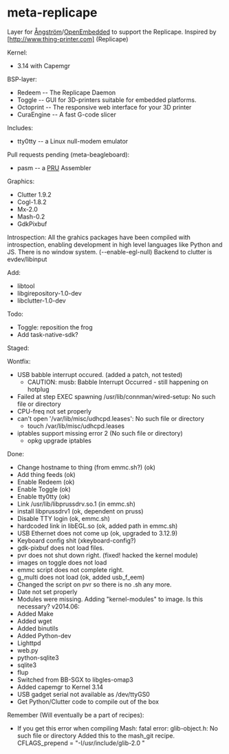 meta-replicape
==============

Layer for [&Aring;ngstr&ouml;m](http://angstrom-distrubiton.org)/[OpenEmbedded](http://openembedded.org) to support the Replicape. Inspired by [http://www.thing-printer.com] (Replicape)

Kernel:
  * 3.14 with Capemgr

BSP-layer: 
  * Redeem -- The Replicape Daemon
  * Toggle -- GUI for 3D-printers suitable for embedded platforms. 
  * Octoprint -- The responsive web interface for your 3D printer
  * CuraEngine -- A fast G-code slicer 

Includes:
  * tty0tty -- a Linux null-modem emulator

Pull requests pending (meta-beagleboard):
  * pasm -- a [PRU](http://processors.wiki.ti.com/index.php/Programmable_Realtime_Unit_Subsystem) Assembler

Graphics: 
  * Clutter 1.9.2
  * Cogl-1.8.2
  * Mx-2.0
  * Mash-0.2
  * GdkPixbuf 


Introspection:
All the grahics packages have been compiled with introspection, 
enabling development in high level languages like Python and JS.
There is no window system. (--enable-egl-null)
Backend to clutter is evdev/libinput


Add: 
 - libtool
 - libgirepository-1.0-dev
 - libclutter-1.0-dev

Todo: 
- Toggle: reposition the frog
- Add task-native-sdk? 

Staged: 

Wontfix:
- USB babble interrupt occured. (added a patch, not tested) 
  - CAUTION: musb: Babble Interrupt Occurred  - still happening on hotplug
- Failed at step EXEC spawning /usr/lib/connman/wired-setup: No such file or directory
- CPU-freq not set properly
- can't open '/var/lib/misc/udhcpd.leases': No such file or directory 
  - touch /var/lib/misc/udhcpd.leases
- iptables support missing error 2 (No such file or directory)
  - opkg upgrade iptables


Done: 
- Change hostname to thing (from emmc.sh?) (ok)
- Add thing feeds (ok) 
- Enable Redeem (ok)
- Enable Toggle (ok) 
- Enable tty0tty (ok)
- Link /usr/lib/libprussdrv.so.1 (in emmc.sh)
- install libprussdrv1 (ok, dependent on pruss)
- Disable TTY login (ok, emmc.sh)
- hardcoded link in libEGL.so (ok, added path in emmc.sh) 
- USB Ethernet does not come up (ok, upgraded to 3.12.9)
- Keyboard config shit (xkeyboard-config?)
- gdk-pixbuf does not load files. 
- pvr does not shut down right. (fixed! hacked the kernel module)
- images on toggle does not load
- emmc script does not complete right.
- g_multi does not load (ok, added usb_f_eem)
- Changed the script on pvr so there is no .sh any more. 
- Date not set properly 
- Modules were missing. Adding "kernel-modules" to image. Is this necessary?
v2014.06:
- Added Make
- Added wget
- Added binutils
- Added Python-dev
- Lighttpd
- web.py
- python-sqlite3
- sqlite3
- flup
- Switched from BB-SGX to libgles-omap3
- Added capemgr to Kernel 3.14
- USB gadget serial not available as /dev/ttyGS0
- Get Python/Clutter code to compile out of the box


Remember (Will eventually be a part of recipes): 
- If you get this error when compiling Mash: 
fatal error: glib-object.h: No such file or directory
Added this to the mash_git recipe. CFLAGS_prepend = "-I/usr/include/glib-2.0 "


